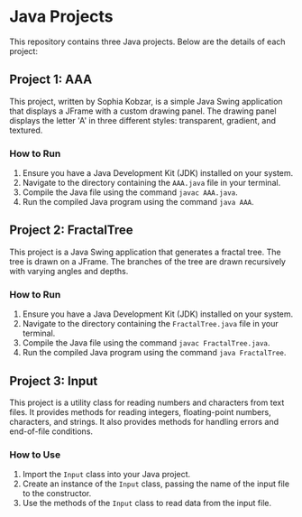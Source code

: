 # Java Projects

This repository contains three Java projects. Below are the details of each project:


## Project 1: AAA

This project, written by Sophia Kobzar, is a simple Java Swing application that displays a JFrame with a custom drawing panel. The drawing panel displays the letter 'A' in three different styles: transparent, gradient, and textured.

### How to Run

1. Ensure you have a Java Development Kit (JDK) installed on your system.
2. Navigate to the directory containing the `AAA.java` file in your terminal.
3. Compile the Java file using the command `javac AAA.java`.
4. Run the compiled Java program using the command `java AAA`.

## Project 2: FractalTree

This project is a Java Swing application that generates a fractal tree. The tree is drawn on a JFrame. The branches of the tree are drawn recursively with varying angles and depths.

### How to Run

1. Ensure you have a Java Development Kit (JDK) installed on your system.
2. Navigate to the directory containing the `FractalTree.java` file in your terminal.
3. Compile the Java file using the command `javac FractalTree.java`.
4. Run the compiled Java program using the command `java FractalTree`.

## Project 3: Input

This project is a utility class for reading numbers and characters from text files. It provides methods for reading integers, floating-point numbers, characters, and strings. It also provides methods for handling errors and end-of-file conditions.

### How to Use

1. Import the `Input` class into your Java project.
2. Create an instance of the `Input` class, passing the name of the input file to the constructor.
3. Use the methods of the `Input` class to read data from the input file.
